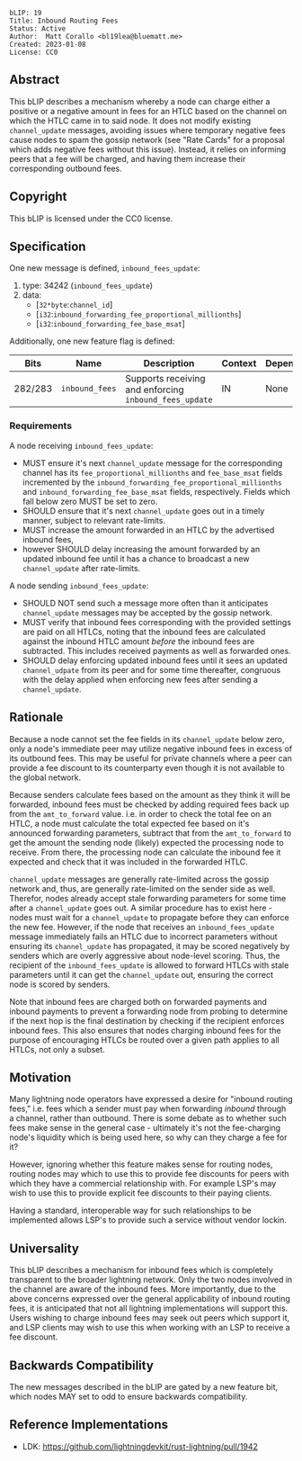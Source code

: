 ```
bLIP: 19
Title: Inbound Routing Fees
Status: Active
Author:  Matt Corallo <bl19lea@bluematt.me>
Created: 2023-01-08
License: CC0
```

## Abstract

This bLIP describes a mechanism whereby a node can charge either a positive or a
negative amount in fees for an HTLC based on the channel on which the HTLC came
in to said node. It does not modify existing `channel_update` messages, avoiding
issues where temporary negative fees cause nodes to spam the gossip network (see
"Rate Cards" for a proposal which adds negative fees without this issue).
Instead, it relies on informing peers that a fee will be charged, and having
them increase their corresponding outbound fees.

## Copyright

This bLIP is licensed under the CC0 license.

## Specification

One new message is defined, `inbound_fees_update`:

1. type: 34242 (`inbound_fees_update`)
2. data:
   * [`32*byte`:`channel_id`]
   * [`i32`:`inbound_forwarding_fee_proportional_millionths`]
   * [`i32`:`inbound_forwarding_fee_base_msat`]

Additionally, one new feature flag is defined:

| Bits    | Name           | Description                                            | Context | Dependencies |
|---------|----------------|--------------------------------------------------------|---------|--------------|
| 282/283 | `inbound_fees` | Supports receiving and enforcing `inbound_fees_update` | IN      | None         |

### Requirements

A node receiving `inbound_fees_update`:
 * MUST ensure it's next `channel_update` message for the corresponding channel
   has its `fee_proportional_millionths` and `fee_base_msat` fields incremented
   by the `inbound_forwarding_fee_proportional_millionths` and
   `inbound_forwarding_fee_base_msat` fields, respectively. Fields which fall
   below zero MUST be set to zero.
 * SHOULD ensure that it's next `channel_update` goes out in a timely manner,
   subject to relevant rate-limits.
 * MUST increase the amount forwarded in an HTLC by the advertised inbound fees,
 * however SHOULD delay increasing the amount forwarded by an updated inbound
   fee until it has a chance to broadcast a new `channel_update` after
   rate-limits.

A node sending `inbound_fees_update`:
 * SHOULD NOT send such a message more often than it anticipates
   `channel_update` messages may be accepted by the gossip network.
 * MUST verify that inbound fees corresponding with the provided settings are
   paid on all HTLCs, noting that the inbound fees are calculated against the
   inbound HTLC amount *before* the inbound fees are subtracted. This includes
   received payments as well as forwarded ones.
 * SHOULD delay enforcing updated inbound fees until it sees an updated
   `channel_udpate` from its peer and for some time thereafter, congruous with
   the delay applied when enforcing new fees after sending a `channel_update`.

## Rationale

Because a node cannot set the fee fields in its `channel_update` below zero,
only a node's immediate peer may utilize negative inbound fees in excess of
its outbound fees. This may be useful for private channels where a peer can
provide a fee discount to its counterparty even though it is not available to
the global network.

Because senders calculate fees based on the amount as they think it will be
forwarded, inbound fees must be checked by adding required fees back up from
the `amt_to_forward` value. i.e. in order to check the total fee on an HTLC, a
node must calculate the total expected fee based on it's announced forwarding
parameters, subtract that from the `amt_to_forward` to get the amount the
sending node (likely) expected the processing node to receive. From there, the
processing node can calculate the inbound fee it expected and check that it was
included in the forwarded HTLC.

`channel_update` messages are generally rate-limited across the gossip network
and, thus, are generally rate-limited on the sender side as well. Therefor,
nodes already accept stale forwarding parameters for some time after a
`channel_update` goes out. A similar procedure has to exist here - nodes must
wait for a `channel_update` to propagate before they can enforce the new fee.
However, if the node that receives an `inbound_fees_update` message immediately
fails an HTLC due to incorrect parameters without ensuring its `channel_update`
has propagated, it may be scored negatively by senders which are overly
aggressive about node-level scoring. Thus, the recipient of the
`inbound_fees_update` is allowed to forward HTLCs with stale parameters until
it can get the `channel_update` out, ensuring the correct node is scored by
senders.

Note that inbound fees are charged both on forwarded payments and inbound
payments to prevent a forwarding node from probing to determine if the next hop
is the final destination by checking if the recipient enforces inbound fees.
This also ensures that nodes charging inbound fees for the purpose of
encouraging HTLCs be routed over a given path applies to all HTLCs, not only a
subset.

## Motivation

Many lightning node operators have expressed a desire for "inbound routing
fees," i.e. fees which a sender must pay when forwarding *inbound* through a
channel, rather than outbound. There is some debate as to whether such fees make
sense in the general case - ultimately it's not the fee-charging node's
liquidity which is being used here, so why can they charge a fee for it?

However, ignoring whether this feature makes sense for routing nodes, routing
nodes may which to use this to provide fee discounts for peers with which they
have a commercial relationship with. For example LSP's may wish to use this to
provide explicit fee discounts to their paying clients.

Having a standard, interoperable way for such relationships to be implemented
allows LSP's to provide such a service without vendor lockin.

## Universality

This bLIP describes a mechanism for inbound fees which is completely transparent
to the broader lightning network. Only the two nodes involved in the channel are
aware of the inbound fees. More importantly, due to the above concerns expressed
over the general applicability of inbound routing fees, it is anticipated that
not all lightning implementations will support this. Users wishing to charge
inbound fees may seek out peers which support it, and LSP clients may wish to
use this when working with an LSP to receive a fee discount.

## Backwards Compatibility

The new messages described in the bLIP are gated by a new feature bit, which
nodes MAY set to odd to ensure backwards compatibility.

## Reference Implementations

* LDK: https://github.com/lightningdevkit/rust-lightning/pull/1942
